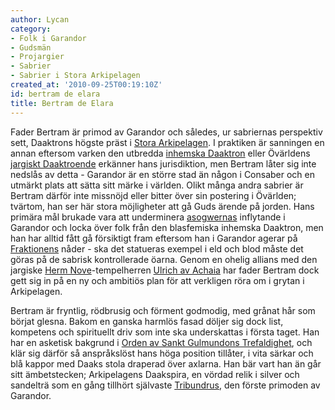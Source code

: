 ```yaml
---
author: Lycan
category:
- Folk i Garandor
- Gudsmän
- Projargier
- Sabrier
- Sabrier i Stora Arkipelagen
created_at: '2010-09-25T00:19:10Z'
id: bertram de elara
title: Bertram de Elara
---
```

Fader Bertram är primod av Garandor och således, ur sabriernas perspektiv sett, Daaktrons högste präst i [Stora Arkipelagen]. I praktiken är sanningen en annan eftersom varken den utbredda [inhemska Daaktron] eller Övärldens [jargiskt Daaktroende] erkänner hans jurisdiktion, men Bertram låter sig inte nedslås av detta - Garandor är en större stad än någon i Consaber och en utmärkt plats att sätta sitt märke i världen. Olikt många andra sabrier är Bertram därför inte missnöjd eller bitter över sin postering i Övärlden; tvärtom, han ser här stora möjligheter att gå Guds ärende på jorden. Hans primära mål brukade vara att underminera [asogwernas] inflytande i Garandor och locka över folk från den blasfemiska inhemska Daaktron, men han har alltid fått gå försiktigt fram eftersom han i Garandor agerar på [Fraktionens] nåder - ska det statueras exempel i eld och blod måste det göras på de sabrisk kontrollerade öarna. Genom en ohelig allians med den jargiske [Herm Nove]-tempelherren [Ulrich av Achaia] har fader Bertram dock gett sig in på en ny och ambitiös plan för att verkligen röra om i grytan i Arkipelagen.

Bertram är fryntlig, rödbrusig och förment godmodig, med grånat hår som börjat glesna. Bakom en ganska harmlös fasad döljer sig dock list, kompetens och spirituellt driv som inte ska underskattas i första taget. Han har en asketisk bakgrund i [Orden av Sankt Gulmundons Trefaldighet], och klär sig därför så anspråkslöst hans höga position tillåter, i vita särkar och blå kappor med Daaks stola draperad över axlarna. Han bär vart han än går sitt ämbetstecken; Arkipelagens Daakspira, en vördad relik i silver och sandelträ som en gång tillhört självaste [Tribundrus], den förste primoden av Garandor.

  [Stora Arkipelagen]: Stora_Arkipelagen
  [inhemska Daaktron]: Arkipelagisk_Daaktro
  [jargiskt Daaktroende]: Jargisk_Daaktro_i_Stora_Arkipelagen
  [asogwernas]: Asogwe
  [Fraktionens]: Fraktionen
  [Herm Nove]: Herm_Nove
  [Ulrich av Achaia]: Ulrich_av_Achaia
  [Orden av Sankt Gulmundons Trefaldighet]: Orden_av_Sankt_Gulmundons_Trefaldighet
  [Tribundrus]: Tribundrus